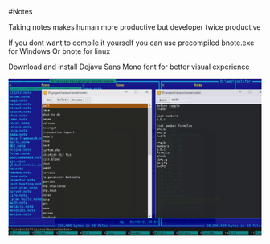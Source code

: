 #Notes

Taking notes makes human more productive but developer twice productive

If you dont want to compile it yourself you can use precompiled bnote.exe for Windows
Or bnote for linux

Download and install Dejavu Sans Mono font for better visual experience

![Screenshot](./screen.png)